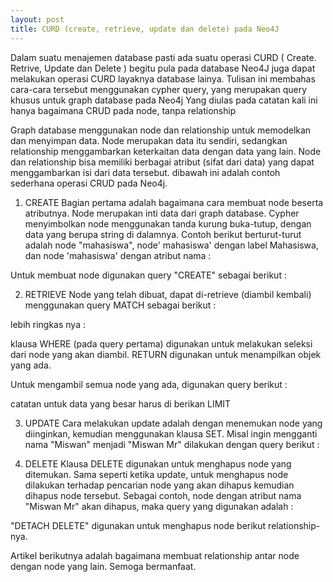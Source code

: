 ```yaml
---
layout: post
title: CURD (create, retrieve, update dan delete) pada Neo4J
---
```


Dalam suatu menajemen database pasti ada suatu operasi CURD ( Create. Retrive, Update dan Delete ) begitu pula pada database Neo4J juga dapat melakukan operasi CURD layaknya database lainya. Tulisan ini membahas cara-cara tersebut menggunakan cypher query, yang merupakan query khusus untuk graph database pada Neo4j
Yang diulas pada catatan kali ini hanya bagaimana CRUD pada node, tanpa relationship

Graph database menggunakan node dan relationship untuk memodelkan dan menyimpan data. Node merupakan data itu sendiri, sedangkan relationship menggambarkan keterkaitan data dengan data yang lain. Node dan relationship bisa memiliki berbagai atribut (sifat dari data) yang dapat menggambarkan isi dari data tersebut. dibawah ini adalah contoh sederhana operasi CRUD pada Neo4j.

1. CREATE
Bagian pertama adalah bagaimana cara membuat node beserta atributnya. Node merupakan inti data dari graph database. Cypher menyimbolkan node menggunakan tanda kurung buka-tutup, dengan data yang berupa string di dalamnya. Contoh berikut berturut-turut adalah node "mahasiswa", node' mahasiswa' dengan label Mahasiswa, dan node 'mahasiswa' dengan atribut nama :
<script src="https://gist.github.com/wanwanvm/16c3e747f604e6aeb102edaffd6ed697.js"></script>

Untuk membuat node digunakan query "CREATE" sebagai berikut :

<script src="https://gist.github.com/wanwanvm/9f80574a69de4f2ffb7a5c985fcca6c4.js"></script>


2. RETRIEVE
Node yang telah dibuat, dapat di-retrieve (diambil kembali) menggunakan query MATCH sebagai berikut :

<script src="https://gist.github.com/wanwanvm/275bbe080d77598962c96473be23e5c1.js"></script>

lebih ringkas nya :
<script src="https://gist.github.com/wanwanvm/ee6869f35105b0c5c60ded79baabd43b.js"></script>

klausa WHERE (pada query pertama) digunakan untuk melakukan seleksi dari node yang akan diambil. RETURN digunakan untuk menampilkan objek yang ada.

<gambar>
  

 Untuk mengambil semua node yang ada, digunakan query berikut : 

<script src="https://gist.github.com/wanwanvm/61218c38dff20c97ce897591fd3e3d75.js"></script>
 catatan untuk data yang besar harus di berikan LIMIT
  
3. UPDATE
  Cara melakukan update adalah dengan menemukan node yang diinginkan, kemudian menggunakan klausa SET. Misal ingin mengganti nama "Miswan" menjadi "Miswan Mr" dilakukan dengan query berikut :
  
  <script src="https://gist.github.com/wanwanvm/e885e26564f137735b10a4bc7cca6312.js"></script>

4. DELETE
Klausa DELETE digunakan untuk menghapus node yang ditemukan. Sama seperti ketika update, untuk menghapus node dilakukan terhadap pencarian node yang akan dihapus kemudian dihapus node tersebut. Sebagai contoh, node dengan atribut nama "Miswan Mr" akan dihapus, maka query yang digunakan adalah :
  
<script src="https://gist.github.com/wanwanvm/bb8e5e09456a58fc6c5f4ba8dd3e4bfd.js"></script>
  
"DETACH DELETE" digunakan untuk menghapus node berikut relationship-nya.

Artikel berikutnya adalah bagaimana membuat relationship antar node dengan node yang lain. Semoga bermanfaat.
